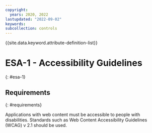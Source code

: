 ```yaml
---
copyright:
  years: 2020, 2022
lastupdated: "2022-09-02"
keywords: 
subcollection: controls
---
```



{{site.data.keyword.attribute-definition-list}}


# ESA-1 - Accessibility Guidelines
{: #esa-1}

## Requirements
{: #requirements}

Applications with web content must be accessible to people with disabilities. Standards such as Web Content Accessibility Guidelines (WCAG) v 2.1 should be used.


